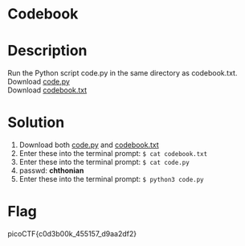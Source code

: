 # Codebook

# Description
Run the Python script code.py in the same directory as codebook.txt.
<br>Download [code.py](https://artifacts.picoctf.net/c/1/code.py)
<br>Download [codebook.txt](https://artifacts.picoctf.net/c/1/codebook.txt)

# Solution
1. Download both [code.py](https://artifacts.picoctf.net/c/1/code.py) and [codebook.txt](https://artifacts.picoctf.net/c/1/codebook.txt)
2. Enter these into the terminal prompt: `$ cat codebook.txt`
3. Enter these into the terminal prompt: `$ cat code.py`
4. passwd: **chthonian**
5. Enter these into the terminal prompt: `$ python3 code.py`
   
# Flag
picoCTF{c0d3b00k_455157_d9aa2df2}
